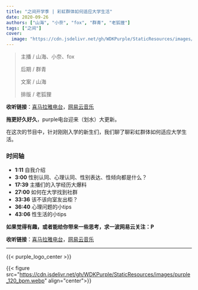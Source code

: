 ```yaml
---
title: "之间开学季 | 彩虹群体如何适应大学生活"
date: 2020-09-26
authors: ["山海", "小奈", "fox", "群青", "老狐狸"]
tags: ["之间"]
cover:
  image: "https://cdn.jsdelivr.net/gh/WDKPurple/StaticResources/images/between/logo.webp"
---
```


> 主播 / 山海、小奈、fox
>
> 后期 / 群青
>
> 文案 / 山海
>
> 排版 / 老狐狸

**收听链接**：[喜马拉雅电台](https://www.ximalaya.com/renwen/43060122/348162904)，[网易云音乐](https://music.163.com/#/program?id=2069477460)

**拖更好久好久**，purple电台迎来（划水）大更新。



在这次的节目中，针对刚刚入学的新生们，我们聊了聊彩虹群体如何适应大学生活。



### 时间轴

- **1:11** 自我介绍
- **3:00** 性别认同、心理认同、性别表达、性倾向都是什么？
- **17:39** 主播们的入学经历大爆料
- **27:00** 如何在大学找到社群
- **33:36** 该不该向室友出柜？
- **36:40** 心理问题的小tips
- **43:06** 性生活的小tips



**如果觉得有趣，或者能给你带来一些思考，求一波网易云关注：P**

**收听链接**：[喜马拉雅电台](https://www.ximalaya.com/renwen/43060122/358733650)，[网易云音乐](https://music.163.com/#/program?id=2069477460)

---

{{< purple_logo_center >}}

{{< figure src="https://cdn.jsdelivr.net/gh/WDKPurple/StaticResources/images/purple_120_bpm.webp" align="center">}}
